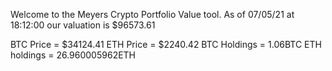 Welcome to the Meyers Crypto Portfolio Value tool. 
As of 07/05/21 at 18:12:00 our valuation is $96573.61 

BTC Price = $34124.41
 ETH Price = $2240.42
BTC Holdings = 1.06BTC
 ETH holdings = 26.960005962ETH 
